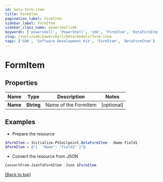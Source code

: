 ```yaml
---
id: beta-form-item
title: FormItem
pagination_label: FormItem
sidebar_label: FormItem
sidebar_class_name: powershellsdk
keywords: ['powershell', 'PowerShell', 'sdk', 'FormItem', 'BetaFormItem'] 
slug: /tools/sdk/powershell/beta/models/form-item
tags: ['SDK', 'Software Development Kit', 'FormItem', 'BetaFormItem']
---
```



# FormItem

## Properties

Name | Type | Description | Notes
------------ | ------------- | ------------- | -------------
**Name** | **String** | Name of the FormItem | [optional] 

## Examples

- Prepare the resource
```powershell
$FormItem = Initialize-PSSailpoint.BetaFormItem  -Name Field1
$FormItem = @"{  "Name": "Field1" }"@
```

- Convert the resource from JSON
```powershell
ConvertFrom-JsonToFormItem -Json $FormItem
```


[[Back to top]](#) 

